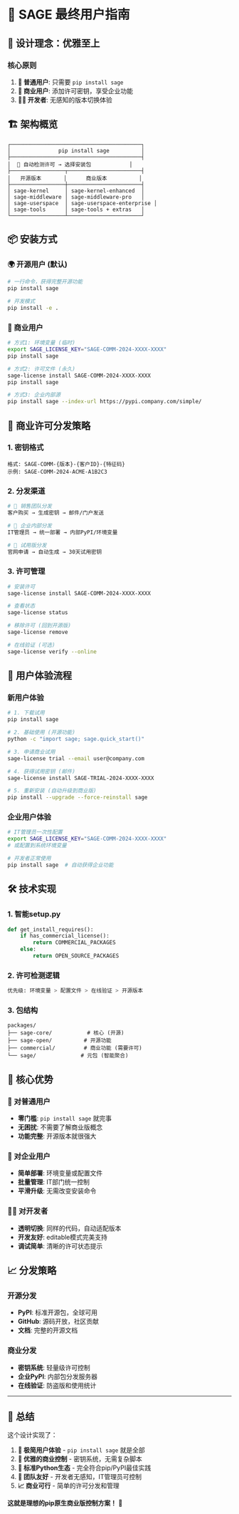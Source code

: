 # 🚀 SAGE 最终用户指南

## 🎯 设计理念：优雅至上

### 核心原则
1. **🎪 普通用户**: 只需要 `pip install sage`
2. **🔑 商业用户**: 添加许可密钥，享受企业功能  
3. **👨‍💻 开发者**: 无感知的版本切换体验

## 🏗️ 架构概览

```
┌─────────────────────────────────────────┐
│               pip install sage          │
├─────────────────────────────────────────┤
│  🤖 自动检测许可 → 选择安装包            │
├─────────────────┬───────────────────────┤
│   开源版本       │      商业版本          │
├─────────────────┼───────────────────────┤
│ sage-kernel     │ sage-kernel-enhanced  │
│ sage-middleware │ sage-middleware-pro   │
│ sage-userspace  │ sage-userspace-enterprise │
│ sage-tools      │ sage-tools + extras   │
└─────────────────┴───────────────────────┘
```

## 📦 安装方式

### 🌍 开源用户 (默认)
```bash
# 一行命令，获得完整开源功能
pip install sage

# 开发模式
pip install -e .
```

### 🏢 商业用户
```bash
# 方式1: 环境变量 (临时)
export SAGE_LICENSE_KEY="SAGE-COMM-2024-XXXX-XXXX"
pip install sage

# 方式2: 许可文件 (永久)
sage-license install SAGE-COMM-2024-XXXX-XXXX
pip install sage

# 方式3: 企业内部源
pip install sage --index-url https://pypi.company.com/simple/
```

## 🔑 商业许可分发策略

### 1. 密钥格式
```
格式: SAGE-COMM-{版本}-{客户ID}-{特征码}
示例: SAGE-COMM-2024-ACME-A1B2C3
```

### 2. 分发渠道
```bash
# 🎯 销售团队分发
客户购买 → 生成密钥 → 邮件/门户发送

# 🏢 企业内部分发  
IT管理员 → 统一部署 → 内部PyPI/环境变量

# 🔄 试用版分发
官网申请 → 自动生成 → 30天试用密钥
```

### 3. 许可管理
```bash
# 安装许可
sage-license install SAGE-COMM-2024-XXXX-XXXX

# 查看状态
sage-license status

# 移除许可 (回到开源版)
sage-license remove

# 在线验证 (可选)
sage-license verify --online
```

## 🎪 用户体验流程

### 新用户体验
```bash
# 1. 下载试用
pip install sage

# 2. 基础使用 (开源功能)
python -c "import sage; sage.quick_start()"

# 3. 申请商业试用
sage-license trial --email user@company.com

# 4. 获得试用密钥 (邮件)
sage-license install SAGE-TRIAL-2024-XXXX-XXXX

# 5. 重新安装 (自动升级到商业版)
pip install --upgrade --force-reinstall sage
```

### 企业用户体验
```bash
# IT管理员一次性配置
export SAGE_LICENSE_KEY="SAGE-COMM-2024-XXXX-XXXX"
# 或配置到系统环境变量

# 开发者正常使用
pip install sage  # 自动获得企业功能
```

## 🛠️ 技术实现

### 1. 智能setup.py
```python
def get_install_requires():
    if has_commercial_license():
        return COMMERCIAL_PACKAGES
    else:
        return OPEN_SOURCE_PACKAGES
```

### 2. 许可检测逻辑
```python
优先级: 环境变量 > 配置文件 > 在线验证 > 开源版本
```

### 3. 包结构
```
packages/
├── sage-core/           # 核心 (开源)
├── sage-open/          # 开源功能
├── commercial/         # 商业功能 (需要许可)
└── sage/              # 元包 (智能聚合)
```

## 💎 核心优势

### 🎯 对普通用户
- **零门槛**: `pip install sage` 就完事
- **无困扰**: 不需要了解商业版概念
- **功能完整**: 开源版本就很强大

### 🏢 对企业用户
- **简单部署**: 环境变量或配置文件
- **批量管理**: IT部门统一控制
- **平滑升级**: 无需改变安装命令

### 👨‍💻 对开发者
- **透明切换**: 同样的代码，自动适配版本
- **开发友好**: editable模式完美支持
- **调试简单**: 清晰的许可状态提示

## 📈 分发策略

### 开源分发
- **PyPI**: 标准开源包，全球可用
- **GitHub**: 源码开放，社区贡献
- **文档**: 完整的开源文档

### 商业分发
- **密钥系统**: 轻量级许可控制
- **企业PyPI**: 内部包分发服务器
- **在线验证**: 防盗版和使用统计

---

## 🎉 总结

这个设计实现了：

1. **🎪 极简用户体验** - `pip install sage` 就是全部
2. **🔑 优雅的商业控制** - 密钥系统，无需复杂脚本
3. **🚀 标准Python生态** - 完全符合pip/PyPI最佳实践
4. **🤝 团队友好** - 开发者无感知，IT管理员可控制
5. **📈 商业可行** - 简单的许可分发和管理

**这就是理想的pip原生商业版控制方案！** 🎯
